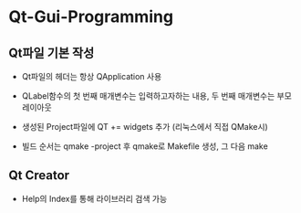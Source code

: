 # Qt-Gui-Programming

## Qt파일 기본 작성

- Qt파일의 헤더는 항상 QApplication 사용

- QLabel함수의 첫 번째 매개변수는 입력하고자하는 내용, 두 번째 매개변수는 부모 레이아웃

- 생성된 Project파일에 QT += widgets 추가 (리눅스에서 직접 QMake시)

- 빌드 순서는 qmake -project 후 qmake로 Makefile 생성, 그 다음 make

## Qt Creator

- Help의 Index를 통해 라이브러리 검색 가능

